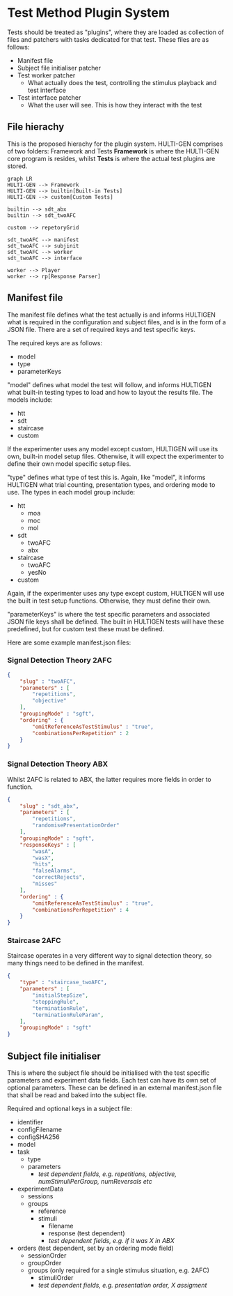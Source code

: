 # Test Method Plugin System

Tests should be treated as "plugins", where they are loaded as collection of files and patchers with tasks dedicated for that test.
These files are as follows:

* Manifest file
* Subject file initialiser patcher
* Test worker patcher
    - What actually does the test, controlling the stimulus playback and test interface  
* Test interface patcher
    - What the user will see. This is how they interact with the test

## File hierachy

This is the proposed hierachy for the plugin system. HULTI-GEN comprises of two folders: Framework and Tests
**Framework** is where the HULTI-GEN core program is resides, whilst **Tests** is where the actual test plugins are stored.


```mermaid
graph LR
HULTI-GEN --> Framework
HULTI-GEN --> builtin[Built-in Tests]
HULTI-GEN --> custom[Custom Tests]

builtin --> sdt_abx
builtin --> sdt_twoAFC

custom --> repetoryGrid

sdt_twoAFC --> manifest
sdt_twoAFC --> subjinit
sdt_twoAFC --> worker
sdt_twoAFC --> interface

worker --> Player
worker --> rp[Response Parser]

```

## Manifest file

The manifest file defines what the test actually is and informs HULTIGEN what is required in the configuration and subject files, and is in the form of a JSON file. There are a set of required keys and test specific keys.

The required keys are as follows:

* model
* type
* parameterKeys

"model" defines what model the test will follow, and informs HULTIGEN what built-in testing types to load and how to layout the results file. The models include:

* htt
* sdt
* staircase
* custom

If the experimenter uses any model except custom, HULTIGEN will use its own, built-in model setup files. Otherwise, it will expect the experimenter to define their own model specific setup files.

"type" defines what type of test this is. Again, like "model", it informs HULTIGEN what trial counting, presentation types, and ordering mode to use. The types in each model group include:

* htt
  - moa
  - moc
  - mol
* sdt
  - twoAFC
  - abx
* staircase
  - twoAFC
  - yesNo
* custom

Again, if the experimenter uses any type except custom, HULTIGEN will use the built in test setup functions. Otherwise, they must define their own.

"parameterKeys" is where the test specific parameters and associated JSON file keys shall be defined. The built in HULTIGEN tests will have these predefined, but for custom test these must be defined.

Here are some example manifest.json files:

### Signal Detection Theory 2AFC
```json
{
    "slug" : "twoAFC",
    "parameters" : [
        "repetitions",
        "objective"
    ],
    "groupingMode" : "sgft",
    "ordering" : {
        "omitReferenceAsTestStimulus" : "true",
        "combinationsPerRepetition" : 2
    }
}
```

### Signal Detection Theory ABX
Whilst 2AFC is related to ABX, the latter requires more fields in order to function.

```json
{
    "slug" : "sdt_abx",
    "parameters" : [
        "repetitions",
        "randomisePresentationOrder"
    ],
    "groupingMode" : "sgft",
    "responseKeys" : [
        "wasA",
        "wasX",
        "hits",
        "falseAlarms",
        "correctRejects",
        "misses"
    ],
    "ordering" : {
        "omitReferenceAsTestStimulus" : "true",
        "combinationsPerRepetition" : 4
    }
}
```

### Staircase 2AFC
Staircase operates in a very different way to signal detection theory, so many things need to be defined in the manifest.

```json
{
    "type" : "staircase_twoAFC",
    "parameters" : [
        "initialStepSize",
        "steppingRule",
        "terminationRule",
        "terminationRuleParam",
    ],
    "groupingMode" : "sgft"
}
```

## Subject file initialiser

This is where the subject file should be initialised with the test specific parameters and experiment data fields.
Each test can have its own set of optional parameters. These can be defined in an external manifest.json file that shall be read and baked into the subject file.

Required and optional keys in a subject file:

- identifier
- configFilename
- configSHA256
- model
- task
  - type
  - parameters
    - _test dependent fields, e.g. repetitions, objective, numStimuliPerGroup, numReversals etc_
- experimentData
  - sessions
  - groups
    - reference
    - stimuli
      - filename
      - response (test dependent)
      - _test dependent fields, e.g. if it was X in ABX_
- orders (test dependent, set by an ordering mode field)
  - sessionOrder
  - groupOrder
  - groups (only required for a single stimulus situation, e.g. 2AFC)
    - stimuliOrder
    - _test dependent fields, e.g. presentation order, X assigment_
